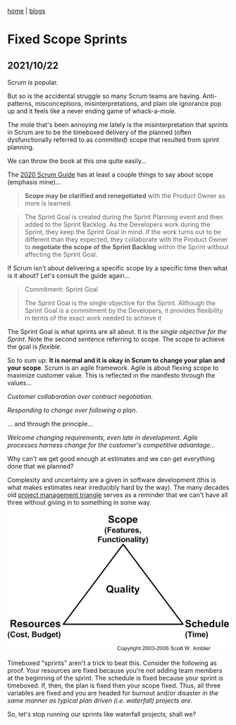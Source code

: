 [home](../index) | [blogs](../blogs)

# Fixed Scope Sprints
## 2021/10/22

Scrum is popular. 

But so is the accidental struggle so many Scrum teams are having. Anti-patterns, misconceptions, misinterpretations, and plain ole ignorance pop up and it feels like a never ending game of whack-a-mole.

The mole that's been annoying me lately is the misinterpretation that sprints in Scrum are to be the timeboxed delivery of the planned (often dysfunctionally referred to as _committed_) scope that resulted from sprint planning.

We can throw the book at this one quite easily...

The [2020 Scrum Guide](https://scrumguides.org/scrum-guide.html) has at least a couple things to say about scope (emphasis mine)...

> **Scope may be clarified and renegotiated** with the Product Owner as more is learned.

> The Sprint Goal is created during the Sprint Planning event and then added to the Sprint Backlog. As the Developers work during the Sprint, they keep the Sprint Goal in mind. If the work turns out to be different than they expected, they collaborate with the Product Owner to **negotiate the scope of the Sprint Backlog** within the Sprint without affecting the Sprint Goal.

If Scrum isn't about delivering a specific scope by a specific time then what is it about? Let's consult the guide again...

> Commitment: Sprint Goal
>
> The Sprint Goal is the single objective for the Sprint. Although the Sprint Goal is a commitment by the Developers, it provides flexibility in terms of the exact work needed to achieve it

The Sprint Goal is what sprints are all about. It is the _single objective for the Sprint_. Note the second sentence referring to scope. The scope to achieve the goal is _flexible_.

So to sum up: **It is normal and it is okay in Scrum to change your plan and your scope**. Scrum is an agile framework. Agile is about flexing scope to maximize customer value. This is reflected in the manifesto through the values... 

_Customer collaboration over contract negotiation_. 

_Responding to change over following a plan_. 

... and through the principle...

_Welcome changing requirements, even late in development. Agile processes harness change for the customer's competitive advantage..._

Why can't we get good enough at estimates and we can get everything done that we planned?

Complexity and uncertainty are a given in software development (this is what makes estimates near irreducibly hard by the way). The many decades old [project management triangle](https://en.wikipedia.org/wiki/Project_management_triangle) serves as a reminder that we can't have all three without giving in to something in some way.

![iron_triangle](./ironTriangle.jpg)

Timeboxed "sprints" aren't a trick to beat this. Consider the following as proof. Your resources are fixed because you're not adding team members at the beginning of the sprint. The schedule is fixed because your sprint is timeboxed. If, then, the plan is fixed then your scope fixed. Thus, all three variables are fixed and you are headed for burnout and/or disaster _in the same manner as typical plan driven (i.e. waterfall) projects are_.

So, let's stop running our sprints like waterfall projects, shall we?